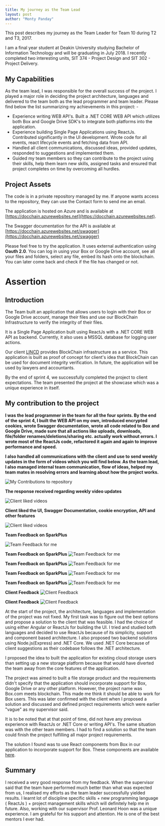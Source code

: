 ```yaml
---
title: My journey as the Team Lead
layout: post
author: "Monty Panday"
---
```


This post describes my journey as the Team Leader for Team 10 during T2 and T3, 2017.

I am a final year student at Deakin University studying Bachelor of Information Technology and will be graduating in July 2018. I recently completed two interesting units, SIT 374 - Project Design and SIT 302 - Project Delivery.

## My Capabilities
As the team lead, I was responsible for the overall success of the project. I played a major role in deciding the project architecture, languages and delivered to the team both as the lead programmer and team leader. Please find below the list summarizing my achievements in this project: -
- Experience writing WEB API's. Built a .NET CORE WEB API which utilizes both Box and Google Drive SDK's to integrate both platforms into the application.
- Experience building Single Page Applications using ReactJs. Contributed significantly in the UI development. Wrote code for all events, react lifecycle events and fetching data from API.
- Handled all client communications, discussed ideas, provided updates, responded to suggestions and implemented them.
- Guided my team members so they can contribute to the project using their skills, help them learn new skills, assigned tasks and ensured that project completes on time by overcoming all hurdles.

## Project Assets
The code is in a private repository managed by me. If anyone wants access to the repository, they can use the Contact form to send me an email.

The application is hosted on Azure and is available at [https://docchain.azurewebsites.net](https://docchain.azurewebsites.net).

The Swagger documentation for the API is available at [https://docchain.azurewebsites.net/swagger](https://docchain.azurewebsites.net/swagger)

Please feel free to try the application. It uses external authentication using **Oauth 2.0**. You can log in using your Box or Google Drive account, see all your files and folders, select any file, embed its hash onto the blockchain. You can later come back and check if the file has changed or not.

# Assertion

## Introduction
The Team built an application that allows users to login with their Box or Google Drive account, manage their files and use our BlockChain Infrastructure to verify the integrity of their files.

It is a Single Page Application built using ReactJs with a .NET CORE WEB API as backend. Currently, it also uses a MSSQL database for logging user actions.

Our client [LINCD](https://www.lincd.co/) provides BlockChain infrastructure as a service. This application is built as proof of concept for client's idea that BlockChain can be used for document integrity verification. In future, the application will be used by lawyers and accountants.

By the end of sprint 4, we successfully completed the project to client expectations. The team presented the project at the showcase which was a unique experience in itself.

## My contribution to the project

**I was the lead programmer in the team for all the four sprints. By the end of the sprint 4, I built the WEB API on my own, introduced encrypted cookies, wrote Swagger documentation, wrote all code related to Box and Google Drive, made sure that all actions like uploads, downloads, file/folder renames/deletions/sharing etc. actually work without errors. I wrote most of the ReactJs code, refactored it again and again to improve performance and speed.**

**I also handled all communications with the client and use to send weekly updates in the form of videos which you will find below. As the team lead, I also managed internal team communication, flow of ideas, helped my team mates in resolving errors and learning about how the project works.**

![My Contributions to repository](/images/github_monty.png)

**The response received regarding weekly video updates**

![Client liked videos](/images/videos_good_email_client.png)


**Client liked the UI, Swagger Documentation, cookie encryption, API and other features**

![Client liked videos](/images/email_2.png)


**Team Feedback on SparkPlus**

![Team Feedback for me](/images/1.png)

**Team Feedback on SparkPlus**
![Team Feedback for me](/images/2.png)

**Team Feedback on SparkPlus**
![Team Feedback for me](/images/3.png)

**Team Feedback on SparkPlus**
![Team Feedback for me](/images/4.png)

**Team Feedback on SparkPlus**
![Team Feedback for me](/images/5.png)

**Client Feedback**
![Client Feedback](/images/6.png)

**Client Feedback**
![Client Feedback](/images/7.png)


At the start of the project, the architecture, languages and implementation of the project was not fixed. My first task was to figure out the best options and propose a solution to the client that was feasible. I had the choice of using either Angular or ReactJs for building the UI. I tried and studied both languages and decided to use ReactJs because of its simplicity, support and component based architecture. I also proposed two backend solutions using Node.js(Express) and .NET Core. We used .NET Core because of client suggestions as their codebase follows the .NET architecture.

I proposed the idea to built the application for existing cloud storage users than setting up a new storage platform because that would have diverted the team away from the core features of the application.

The project was aimed to built a file storage product and the requirements didn't specify that the application should incorporate support for Box, Google Drive or any other platform. However, the project name was Box.com meets blockchain. This made me think it should be able to work for Box users. This was later confirmed with the client when I proposed a solution and discussed and defined project requirements which were earlier "vague" as my supervisor said.

It is to be noted that at that point of time, did not have any previous experience with ReactJs or .NET Core or writing API's. The same situation was with the other team members. I had to find a solution so that the team could finish the project fulfilling all major project requirements.

The solution I found was to use React components from Box in our application to incorporate support for Box. These components are available [here](https://www.npmjs.com/package/box-ui-elements).


## Summary
I received a very good response from my feedback. When the supervisor said that the team have performed much better than what was expected from us, I realised my efforts as the team leader successfully yielded results. I learnt lot of discipline specific skills + new programming language ( ReactJs ) + project management skills which will definitely help me in future. Also, working with our supervisor Prof. Leonard Hoon was a unique experience. I am grateful for his support and attention. He is one of the best mentors I ever had.
